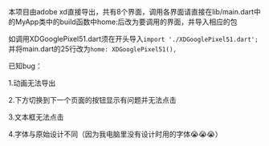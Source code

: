 <!-- # todo_dev

A new Flutter project.

## Getting Started

This project is a starting point for a Flutter application.

A few resources to get you started if this is your first Flutter project:

- [Lab: Write your first Flutter app](https://flutter.dev/docs/get-started/codelab)
- [Cookbook: Useful Flutter samples](https://flutter.dev/docs/cookbook)

For help getting started with Flutter, view our
[online documentation](https://flutter.dev/docs), which offers tutorials,
samples, guidance on mobile development, and a full API reference. -->

本项目由adobe xd直接导出，共有8个界面，调用各界面请直接在lib/main.dart中的MyApp类中的build函数中home:后改为要调用的界面，并导入相应的包

如调用XDGooglePixel51.dart须在开头导入```import './XDGooglePixel51.dart';```并将main.dart的25行改为```home: XDGooglePixel51(),```

已知bug：

1.动画无法导出

2.下方切换到下一个页面的按钮显示有问题并无法点击

3.文本框无法点击

4.字体与原始设计不同（因为我电脑里没有设计时用的字体😭😭😭）
